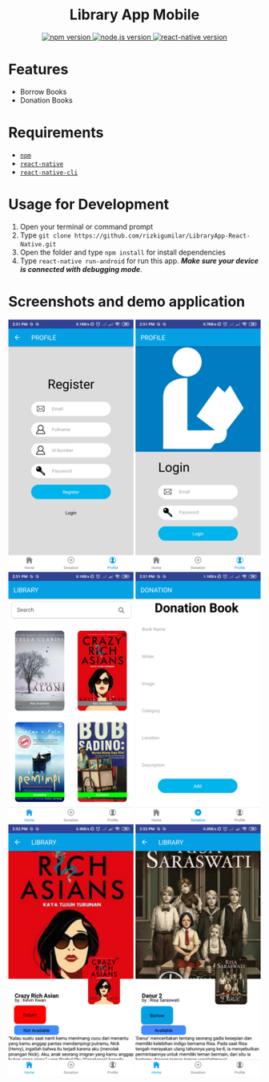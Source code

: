 <h1 align="center">Library App Mobile</h1>

<div align="center">
  <a href="#">
    <img src="https://img.shields.io/badge/npm-6.9.2-brightgreen.svg?style=flat-square" alt="npm version">
  </a>
  <a href="#">
    <img src="https://img.shields.io/badge/node.js-10.15.2-blue.svg?style=flat-square" alt="node.js version">
  </a>
  <a href="#">
    <img src="https://img.shields.io/badge/react--native-0.60.0-green.svg?style=flat-square" alt="react-native version">
  </a>
</div>



Features
=======
* Borrow Books
* Donation Books

Requirements
=======
* [`npm`](https://www.npmjs.com/get-npm)
* [`react-native`](https://facebook.github.io/react-native/docs/getting-started)
* [`react-native-cli`](https://facebook.github.io/react-native/docs/getting-started)

Usage for Development
=======
1. Open your terminal or command prompt
2. Type `git clone https://github.com/rizkigumilar/LibraryApp-React-Native.git`
3. Open the folder and type `npm install` for install dependencies
4. Type `react-native run-android` for run this app. ***Make sure your device is connected with debugging mode***.

Screenshots and demo application
=======
<div align="center">
  <img width="250" src="src/assets/Screenshot_2019-08-02-14-51-39-075_com.libapp.png"/>
  <img width="250" src="src/assets/Screenshot_2019-08-02-14-51-32-454_com.libapp.png"/>
  <img width="250" src="src/assets/Screenshot_2019-08-02-14-51-24-659_com.libapp.png"/>
  <img width="250" src="src/assets/Screenshot_2019-08-02-14-51-55-521_com.libapp.png"/>
  <img width="250" src="src/assets/Screenshot_2019-08-02-14-52-12-165_com.libapp.png"/>
  <img width="250" src="src/assets/Screenshot_2019-08-02-14-52-24-522_com.libapp.png"/>
</div>

